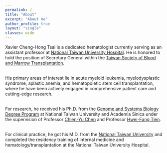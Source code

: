 ```yaml
---
permalink: /
title: "About"
excerpt: "About me"
author_profile: true
layout: "single"
classes: wide
---
```


Xavier Cheng-Hong Tsai is a dedicated hematologist currently serving as an assistant professor at [National Taiwan University Hospital](https://www.ntuh.gov.tw/ntuh/ntuhgroup.jsp). He is honored to hold the position of Secretary General within the [Taiwan Society of Blood and Marrow Transplantation](http://www.tbmt.org.tw/). <br><br>

His primary areas of interest lie in acute myeloid leukemia, myelodysplastic syndrome, aplastic anemia, and hematopoietic stem cell transplantation, where he have been actively engaged in comprehensive patient care and cutting-edge research. <br><br>

For research, he received his Ph.D. from the [Genome and Systems Biology Degree Program](https://ntugsb.ntu.edu.tw) at National Taiwan University and Academia Sinica under the supervision of Professor [Chien-Yu Chen](https://c4lab.bime.ntu.edu.tw/) and Professor [Hwei-Fang Tien](https://orcid.org/0000-0002-1384-5593). <br><br>

For clinical practice, he got his M.D. from the [National Taiwan University](https://www.mc.ntu.edu.tw/med/Index.action) and completed the residency training of internal medicine and hematology/transplantation at the National Taiwan University Hospital.